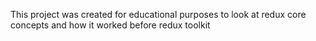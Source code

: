 This project was created for educational purposes to look at redux core concepts and how it worked before redux toolkit
